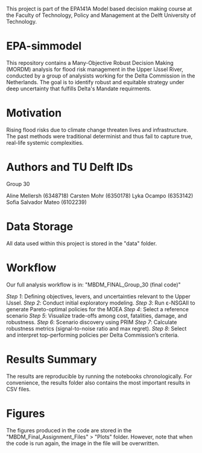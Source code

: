 This project is part of the EPA141A Model based decision making course at the Faculty of Technology, Policy and Management at the Delft University of Technology.

# EPA-simmodel
This repository contains a Many-Objective Robust Decision Making (MORDM) analysis for flood risk management in the Upper IJssel River, conducted by a group of analysists working for the Delta Commission in the Netherlands. The goal is to identify robust and equitable strategy under deep uncertainty that fulfills Delta's Mandate requirments. 

# Motivation 
Rising flood risks due to climate change threaten lives and infrastructure. The past methods were traditional determinist and thus fail to capture true, real-life systemic complexities. 

# Authors and TU Delft IDs

Group 30 

Aline Mellersh (6348718)
Carsten Mohr (6350178)
Lyka Ocampo (6353142)
Sofia Salvador Mateo (6102239)

# Data Storage 

All data used within this project is stored in the "data" folder.


# Workflow
Our full analysis workflow is in: "MBDM_FINAL_Group_30 (final code)"

*Step 1*: Defining objectives, levers, and uncertainties relevant to the Upper IJssel.
*Step 2*: Conduct initial exploratory modeling.
*Step 3*: Run ε-NSGAII to generate Pareto-optimal policies for the MOEA 
*Step 4*: Select a reference scenario
*Step 5*: Visualize trade-offs among cost, fatalities, damage, and robustness.
*Step 6*: Scenario discovery using PRIM
*Step 7*: Calculate robustness metrics (signal-to-noise ratio and max regret).
*Step 8*: Select and interpret top-performing policies per Delta Commission’s criteria.

# Results Summary
The results are reproducible by running the notebooks chronologically. For convenience, the results folder also contains the most important results in CSV files.

# Figures 
The figures produced in the code are stored in the "MBDM_Final_Assignment_Files" > "Plots" folder. However, note that when the code is run again, the image in the file will be overwritten.
